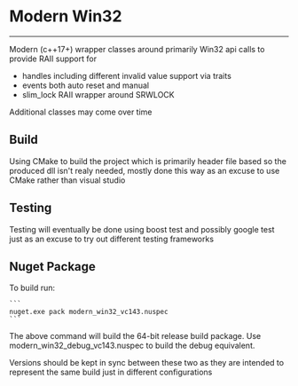 # Modern Win32

-----------

Modern (c++17+) wrapper classes around primarily Win32 api calls to provide RAII support for
- handles including different invalid value support via traits
- events both auto reset and manual
- slim_lock RAII wrapper around SRWLOCK

Additional classes may come over time

## Build

Using CMake to build the project which is primarily header file based so the produced dll isn't realy needed, mostly done this way as an excuse to use CMake rather than visual studio

## Testing

Testing will eventually be done using boost test and possibly google test just as an excuse to try out different testing frameworks

## Nuget Package

To build run:

	```
	nuget.exe pack modern_win32_vc143.nuspec
	```

The above command will build the 64-bit release build package.  Use modern_win32_debug_vc143.nuspec to 
build the debug equivalent.

Versions should be kept in sync between these two as they are intended to represent the same build just in different
configurations
